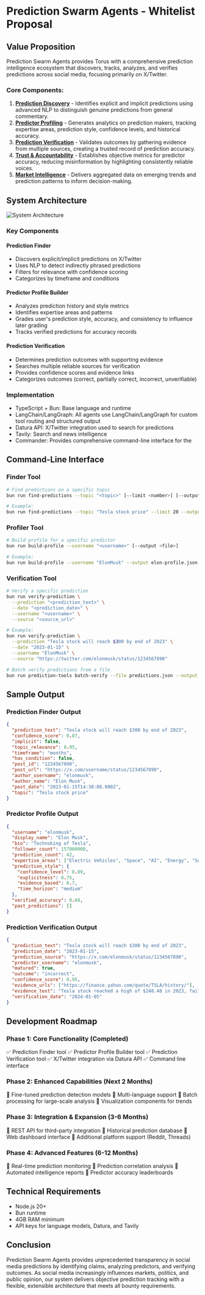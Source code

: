 # Prediction Swarm Agents - Whitelist Proposal

## Value Proposition

Prediction Swarm Agents provides Torus with a comprehensive prediction intelligence ecosystem that discovers, tracks, analyzes, and verifies predictions across social media, focusing primarily on X/Twitter.

### Core Components:

1. **[Prediction Discovery](./packages/agent/src/prediction-finder-agent/tools/find-predictions.ts)** - Identifies explicit and implicit predictions using advanced NLP to distinguish genuine predictions from general commentary.
2. **[Predictor Profiling](./packages/agent/src/predictor-profile-agent/tools/build-predictor-profile.ts)** - Generates analytics on prediction makers, tracking expertise areas, prediction style, confidence levels, and historical accuracy.
3. **[Prediction Verification](./packages/agent/src/prediction-verification-agent/tools/verify-prediction.ts)** - Validates outcomes by gathering evidence from multiple sources, creating a trusted record of prediction accuracy.
4. **[Trust & Accountability](./packages/agent/src/predictor-profile-agent/tools/build-predictor-profile.ts)** - Establishes objective metrics for predictor accuracy, reducing misinformation by highlighting consistently reliable voices.
5. **[Market Intelligence](./packages/agent/src/prediction-market-agent/prediction-market-agent.ts)** - Delivers aggregated data on emerging trends and prediction patterns to inform decision-making.

## System Architecture

![System Architecture](https://i.imgur.com/placeholder.png)

### Key Components

#### Prediction Finder

- Discovers explicit/implicit predictions on X/Twitter
- Uses NLP to detect indirectly phrased predictions
- Filters for relevance with confidence scoring
- Categorizes by timeframe and conditions

#### Predictor Profile Builder

- Analyzes prediction history and style metrics
- Identifies expertise areas and patterns
- Grades user's prediction style, accuracy, and consistency to influence later grading
- Tracks verified predictions for accuracy records

#### Prediction Verification

- Determines prediction outcomes with supporting evidence
- Searches multiple reliable sources for verification
- Provides confidence scores and evidence links
- Categorizes outcomes (correct, partially correct, incorrect, unverifiable)

### Implementation

- TypeScript + Bun: Base language and runtime
- LangChain/LangGraph: All agents use LangChain/LangGraph for custom tool routing and structured output
- Datura API: X/Twitter integration used to search for predictions
- Tavily: Search and news intelligence
- Commander: Provides comprehensive command-line interface for the

## Command-Line Interface

### Finder Tool

```bash
# Find predictions on a specific topic
bun run find-predictions --topic "<topic>" [--limit <number>] [--output <file>]

# Example:
bun run find-predictions --topic "Tesla stock price" --limit 20 --output predictions.json
```

### Profiler Tool

```bash
# Build profile for a specific predictor
bun run build-profile --username "<username>" [--output <file>]

# Example:
bun run build-profile --username "ElonMusk" --output elon-profile.json
```

### Verification Tool

```bash
# Verify a specific prediction
bun run verify-prediction \
  --prediction "<prediction_text>" \
  --date "<prediction_date>" \
  --username "<username>" \
  --source "<source_url>"

# Example:
bun run verify-prediction \
  --prediction "Tesla stock will reach $300 by end of 2023" \
  --date "2023-01-15" \
  --username "ElonMusk" \
  --source "https://twitter.com/elonmusk/status/1234567890"

# Batch verify predictions from a file
bun run prediction-tools batch-verify --file predictions.json --output results.json
```

## Sample Output

### Prediction Finder Output

```json
{
  "prediction_text": "Tesla stock will reach $300 by end of 2023",
  "confidence_score": 0.87,
  "implicit": false,
  "topic_relevance": 0.95,
  "timeframe": "months",
  "has_condition": false,
  "post_id": "1234567890",
  "post_url": "https://x.com/username/status/1234567890",
  "author_username": "elonmusk",
  "author_name": "Elon Musk",
  "post_date": "2023-01-15T14:30:00.000Z",
  "topic": "Tesla stock price"
}
```

### Predictor Profile Output

```json
{
  "username": "elonmusk",
  "display_name": "Elon Musk",
  "bio": "Technoking of Tesla",
  "follower_count": 157000000,
  "prediction_count": 42,
  "expertise_areas": ["Electric Vehicles", "Space", "AI", "Energy", "Social Media"],
  "prediction_style": {
    "confidence_level": 0.89,
    "explicitness": 0.75,
    "evidence_based": 0.7,
    "time_horizon": "medium"
  },
  "verified_accuracy": 0.68,
  "past_predictions": []
}
```

### Prediction Verification Output

```json
{
  "prediction_text": "Tesla stock will reach $300 by end of 2023",
  "prediction_date": "2023-01-15",
  "prediction_source": "https://x.com/elonmusk/status/1234567890",
  "predictor_username": "elonmusk",
  "matured": true,
  "outcome": "incorrect",
  "confidence_score": 0.95,
  "evidence_urls": ["https://finance.yahoo.com/quote/TSLA/history/"],
  "evidence_text": "Tesla stock reached a high of $248.48 in 2023, failing to reach the $300 prediction",
  "verification_date": "2024-01-05"
}
```

## Development Roadmap

### Phase 1: Core Functionality (Completed)

✅ Prediction Finder tool
✅ Predictor Profile Builder tool
✅ Prediction Verification tool
✅ X/Twitter integration via Datura API
✅ Command line interface

### Phase 2: Enhanced Capabilities (Next 2 Months)

🔲 Fine-tuned prediction detection models
🔲 Multi-language support
🔲 Batch processing for large-scale analysis
🔲 Visualization components for trends

### Phase 3: Integration & Expansion (3-6 Months)

🔲 REST API for third-party integration
🔲 Historical prediction database
🔲 Web dashboard interface
🔲 Additional platform support (Reddit, Threads)

### Phase 4: Advanced Features (6-12 Months)

🔲 Real-time prediction monitoring
🔲 Prediction correlation analysis
🔲 Automated intelligence reports
🔲 Predictor accuracy leaderboards

## Technical Requirements

- Node.js 20+
- Bun runtime
- 4GB RAM minimum
- API keys for language models, Datura, and Tavily

## Conclusion

Prediction Swarm Agents provides unprecedented transparency in social media predictions by identifying claims, analyzing predictors, and verifying outcomes. As social media increasingly influences markets, politics, and public opinion, our system delivers objective prediction tracking with a flexible, extensible architecture that meets all bounty requirements.
